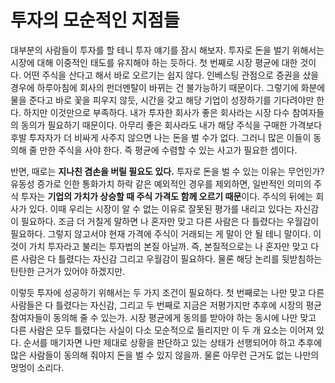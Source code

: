 # 투자의 모순적인 지점들
대부분의 사람들이 투자를 할 테니 투자 얘기를 잠시 해보자. 투자로 돈을 벌기 위해서는 시장에 대해 이중적인 태도를 유지해야 하는 듯하다. 첫 번째로 시장 평균에 대한 것이다. 어떤 주식을 산다고 해서 바로 오르기는 쉽지 않다. 인베스팅 관점으로 증권을 샀을 경우에 하루아침에 회사의 펀더멘탈이 바뀌는 건 불가능하기 때문이다. 그렇기에 화분에 물을 준다고 바로 꽃을 피우지 않듯, 시간을 갖고 해당 기업이 성장하기를 기다려야만 한다. 하지만 이것만으로 부족하다. 내가 투자한 회사가 좋은 회사라는 시장 다수 참여자들의 동의가 필요하기 때문이다. 아무리 좋은 회사라도 내가 해당 주식을 구매한 가격보다 후발 투자자가 더 비싸게 사주지 않으면 나는 돈을 벌 수가 없다. 그러니 많은 이들이 동의해 줄 만한 주식을 사야 한다. 즉 평균에 수렴할 수 있는 사고가 필요한 셈이다.

반면, 때로는 **지나친 겸손을 버릴 필요도 있다.** 투자로 돈을 벌 수 있는 이유는 무언인가? 유동성 증가로 인한 통화가치 하락 같은 예외적인 경우를 제외하면, 일반적인 의미의 주식 투자는 **기업의 가치가 상승할 때 주식 가격도 함께 오르기 때문**이다. 주식의 뒤에는 회사가 있다. 이때 우리는 시장이 알 수 없는 이유로 잘못된 평가를 내리고 있다는 자신감이 필요하다. 조금 더 거칠게 말하면 나 혼자만 맞고 다른 사람은 다 틀렸다는 우월감이 필요하다. 그렇지 않고서야 현재 가격에 주식이 거래되는 게 말이 안 될 테니 말이다. 이것이 가치 투자라고 불리는 투자법의 본질 아닐까. 즉, 본질적으로는 나 혼자만 맞고 다른 사람은 다 틀렸다는 자신감 그리고 우월감이 필요하다. 물론 해당 논리를 뒷받침하는 탄탄한 근거가 있어야 하겠지만.

이렇듯 투자에 성공하기 위해서는 두 가지 조건이 필요하다. 첫 번째로는 나만 맞고 다른 사람들은 다 틀렸다는 자신감, 그리고 두 번째로 지금은 저평가지만 추후에 시장의 평균 참여자들이 동의해 줄 수 있는가. 시장 평균에게 동의를 받아야 하는 동시에 나만 맞고 다른 사람은 모두 틀렸다는 사실이 다소 모순적으로 들리지만 이 두 개 요소는 이어져 있다. 순서를 매기자면 나만 제대로 상황을 판단하고 있는 상태가 선행되어야 하고 추후에 많은 사람들이 동의해 줘야지 돈을 벌 수 있지 않을까. 물론 아무런 근거도 없는 나만의 멍멍이 소리다.